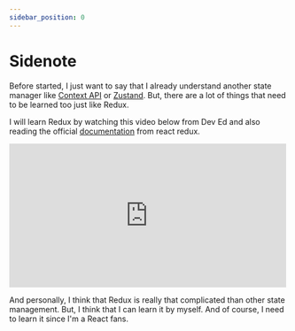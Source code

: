 ```yaml
---
sidebar_position: 0
---
```


# Sidenote

Before started, I just want to say that I already understand another state manager like [Context API](https://reactjs.org/docs/context) or [Zustand](https://zustand-demo.pmnd.rs/). But, there are a lot of things that need to be learned too just like Redux.

I will learn Redux by watching this video below from Dev Ed and also reading the official [documentation](https://react-redux.js.org/) from react redux.

<iframe width="500" height="260" src="https://www.youtube.com/embed/CVpUuw9XSjY" title="Redux For Beginners | React Redux Tutorial" frameborder="0" allow="accelerometer; autoplay; clipboard-write; encrypted-media; gyroscope; picture-in-picture" allowfullscreen></iframe>

And personally, I think that Redux is really that complicated than other state management. But, I think that I can learn it by myself. And of course, I need to learn it since I'm a React fans.
